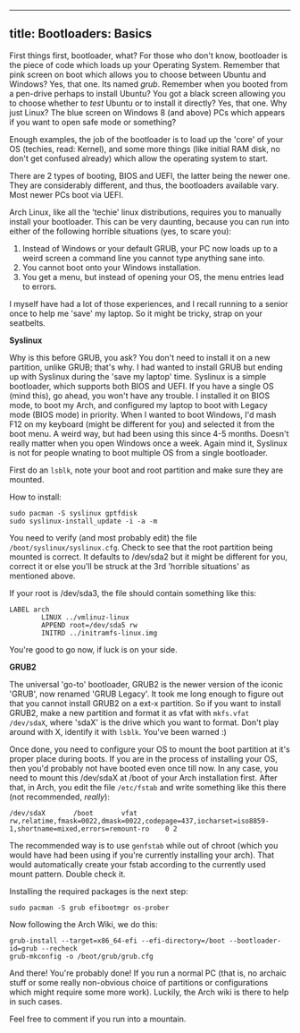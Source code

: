 -------
title: Bootloaders: Basics
-------

First things first, bootloader, what? For those who don't know, bootloader is the piece of code which loads up your Operating System. Remember that pink screen on boot which allows you to choose between Ubuntu and Windows? Yes, that one. Its named *grub*. Remember when you booted from a pen-drive perhaps to install Ubuntu? You got a black screen allowing you to choose whether to *test* Ubuntu or to install it directly? Yes, that one. Why just Linux? The blue screen on Windows 8 (and above) PCs which appears if you want to open safe mode or something?

Enough examples, the job of the bootloader is to load up the 'core' of your OS (techies, read: Kernel), and some more things (like initial RAM disk, no don't get confused already) which allow the operating system to start.

There are 2 types of booting, BIOS and UEFI, the latter being the newer one. They are considerably different, and thus, the bootloaders available vary. Most newer PCs boot via UEFI.

Arch Linux, like all the 'techie' linux distributions, requires you to manually install your bootloader. This can be very daunting, because you can run into either of the following horrible situations (yes, to scare you):

1. Instead of Windows or your default GRUB, your PC now loads up to a weird screen a command line you cannot type anything sane into.
2. You cannot boot onto your Windows installation.
3. You get a menu, but instead of opening your OS, the menu entries lead to errors.

I myself have had a lot of those experiences, and I recall running to a senior once to help me 'save' my laptop. So it might be tricky, strap on your seatbelts.

**Syslinux**

Why is this before GRUB, you ask? You don't need to install it on a new partition, unlike GRUB; that's why. I had wanted to install GRUB but ending up with Syslinux during the 'save my laptop' time. Syslinux is a simple bootloader, which supports both BIOS and UEFI. If you have a single OS (mind this), go ahead, you won't have any trouble. I installed it on BIOS mode, to boot my Arch, and configured my laptop to boot with Legacy mode (BIOS mode) in priority. When I wanted to boot Windows, I'd mash F12 on my keyboard (might be different for you) and selected it from the boot menu. A weird way, but had been using this since 4-5 months. Doesn't really matter when you open Windows once a week. Again mind it, Syslinux is not for people wnating to boot multiple OS from a single bootloader.

First do an `lsblk`, note your boot and root partition and make sure they are mounted.

How to install:

    sudo pacman -S syslinux gptfdisk
    sudo syslinux-install_update -i -a -m

You need to verify (and most probably edit) the file `/boot/syslinux/syslinux.cfg`. Check to see that the root partition being mounted is correct. It defaults to /dev/sda2 but it might be different for you, correct it or else you'll be struck at the 3rd 'horrible situations' as mentioned above.

If your root is /dev/sda3, the file should contain something like this:

    LABEL arch
            LINUX ../vmlinuz-linux
            APPEND root=/dev/sda5 rw
            INITRD ../initramfs-linux.img

You're good to go now, if luck is on your side.

**GRUB2**

The universal 'go-to' bootloader, GRUB2 is the newer version of the iconic 'GRUB', now renamed 'GRUB Legacy'. It took me long enough to figure out that you cannot install GRUB2 on a ext-x partition. So if you want to install GRUB2, make a new partition and format it as vfat with `mkfs.vfat /dev/sdaX`, where 'sdaX' is the drive which you want to format. Don't play around with X, identify it with `lsblk`. You've been warned :) 

Once done, you need to configure your OS to mount the boot partition at it's proper place during boots. If you are in the process of installing your OS, then you'd probably not have booted even once till now. In any case, you need to mount this /dev/sdaX at /boot of your Arch installation first.
After that, in Arch, you edit the file `/etc/fstab` and write something like this there (not recommended, *really*):

    /dev/sdaX   	/boot     	vfat    	rw,relatime,fmask=0022,dmask=0022,codepage=437,iocharset=iso8859-1,shortname=mixed,errors=remount-ro	0 2

The recommended way is to use `genfstab` while out of chroot (which you would have had been using if you're currently installing your arch). That would automatically create your fstab according to the currently used mount pattern. Double check it.

Installing the required packages is the next step:

    sudo pacman -S grub efibootmgr os-prober

Now following the Arch Wiki, we do this:

    grub-install --target=x86_64-efi --efi-directory=/boot --bootloader-id=grub --recheck
    grub-mkconfig -o /boot/grub/grub.cfg

And there! You're probably done! If you run a normal PC (that is, no archaic stuff or some really non-obvious choice of partitions or configurations which might require some more work). Luckily, the Arch wiki is there to help in such cases.

Feel free to comment if you run into a mountain.
